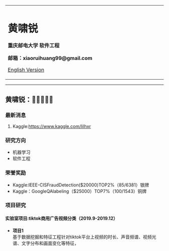<div>
<table border="0">
  <tr>
    <td width="100%">
      <h1>黄啸锐</h1>
      <p><b>重庆邮电大学 软件工程</b></p>
      <p><b>邮箱：xiaoruihuang99@gmail.com</b></p>
      <p><a href="/index-en.html">English Version</a></p>
    </td>
    <td width="50%">
    </td>
  </tr>
</table>
</div>

---
黄啸锐：🤖🐱‍👤🐱‍👓
---

### 最新消息
1. Kaggle:https://www.kaggle.com/lilhxr

### 研究方向
- 机器学习
- 软件工程

### 荣誉奖励
- Kaggle:IEEE-CISFraudDetection($20000)TOP2%（85/6381）银牌
- Kaggle：GoogleQAlabeling（$25000）TOP7%（100/1543）铜牌

### 项目研究
#### 实验室项目:tiktok商用广告视频分类（2019.9-2019.12）
- **项目1**  
基于数据挖掘和特征工程针对tiktok平台上视频的时长、声音频谱、视频光谱、文字分布和画面变化等特征，
